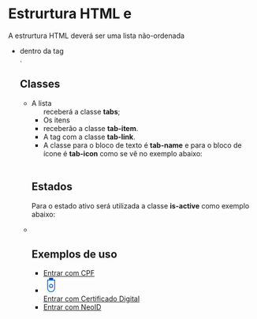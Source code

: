 # Estrurtura HTML e 

A estrurtura HTML deverá ser uma lista não-ordenada <ul><li> dentro da tag <nav>.

# Classes

 - A lista <ul> receberá a classe **tabs**; 
 - Os itens <li> receberão a classe **tab-item**.
 - A tag <a> com a classe **tab-link**. 
 - A classe para o bloco de texto é **tab-name** e para o bloco de ícone é **tab-icon** como se vê no exemplo abaixo:
    <div class="tab-name"><span></span></div>
    <div class="tab-icon"><img></div>

# Estados

Para o estado ativo será utilizada a classe **is-active** como exemplo abaixo:
  <li class="tab-item is-active"></li>

## Exemplos de uso

<nav id="navigation" class="page-navigation">
  <ul class="tabs">
    <!-- Item com estado ativo -->
    <li class="tab-item is-active">
      <a href="#" class="tab-link">
        <div class="tab-name">
          <span>Entrar com CPF</span>
        </div>
      </a>
    </li>
    <!-- Item com ícone -->
    <li class="tab-item">
      <a href="#" class="tab-link">
        <div class="tab-icon">
          <img src="../../assets/images/certificado-digital.png" alt="Certificado Digital">
        </div>
        <div class="tab-name">
          <span>Entrar com Certificado Digital</span>
        </div>
      </a>
    </li>
    <!-- Item sem ícone -->
    <li class="tab-item">
      <a href="#" class="tab-link">
        <div class="tab-name">
          <span>Entrar com NeoID</span>
        </div>
      </a>
    </li>
  </ul>
</nav>




